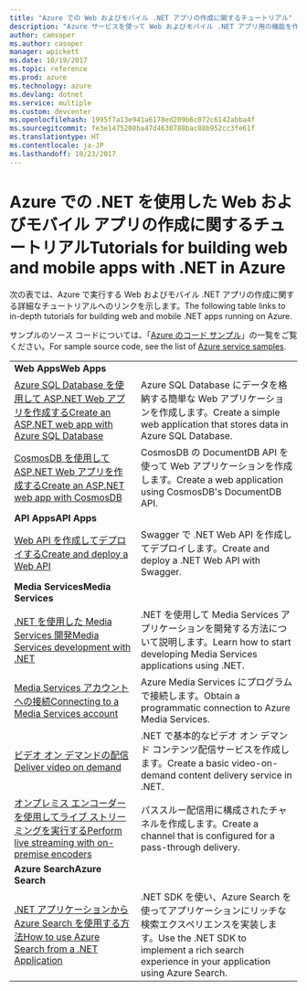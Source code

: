 ```yaml
---
title: "Azure での Web およびモバイル .NET アプリの作成に関するチュートリアル"
description: "Azure サービスを使って Web およびモバイル .NET アプリ用の機能を作成して追加する方法についてのチュートリアルです。"
author: camsoper
ms.author: casoper
manager: wpickett
ms.date: 10/19/2017
ms.topic: reference
ms.prod: azure
ms.technology: azure
ms.devlang: dotnet
ms.service: multiple
ms.custom: devcenter
ms.openlocfilehash: 1995f7a13e941a6178ed209b6c072c6142abba4f
ms.sourcegitcommit: fe3e1475208ba47d4630788bac88b952cc3fe61f
ms.translationtype: HT
ms.contentlocale: ja-JP
ms.lasthandoff: 10/23/2017
---
```

# <a name="tutorials-for-building-web-and-mobile-apps-with-net-in-azure"></a><span data-ttu-id="ccd36-103">Azure での .NET を使用した Web およびモバイル アプリの作成に関するチュートリアル</span><span class="sxs-lookup"><span data-stu-id="ccd36-103">Tutorials for building web and mobile apps with .NET in Azure</span></span>

<span data-ttu-id="ccd36-104">次の表では、Azure で実行する Web およびモバイル .NET アプリの作成に関する詳細なチュートリアルへのリンクを示します。</span><span class="sxs-lookup"><span data-stu-id="ccd36-104">The following table links to in-depth tutorials for building web and mobile .NET apps running on Azure.</span></span>

<span data-ttu-id="ccd36-105">サンプルのソース コードについては、「[Azure のコード サンプル](https://azure.microsoft.com/resources/samples/?platform=dotnet)」の一覧をご覧ください。</span><span class="sxs-lookup"><span data-stu-id="ccd36-105">For sample source code, see the list of [Azure service samples](https://azure.microsoft.com/resources/samples/?platform=dotnet).</span></span>

| | |
|---|---|
| <span data-ttu-id="ccd36-106">**Web Apps**</span><span class="sxs-lookup"><span data-stu-id="ccd36-106">**Web Apps**</span></span>||
| <span data-ttu-id="ccd36-107">[Azure SQL Database を使用して ASP.NET Web アプリを作成する][1]</span><span class="sxs-lookup"><span data-stu-id="ccd36-107">[Create an ASP.NET web app with Azure SQL Database][1]</span></span> | <span data-ttu-id="ccd36-108">Azure SQL Database にデータを格納する簡単な Web アプリケーションを作成します。</span><span class="sxs-lookup"><span data-stu-id="ccd36-108">Create a simple web application that stores data in Azure SQL Database.</span></span> | 
| <span data-ttu-id="ccd36-109">[CosmosDB を使用して ASP.NET Web アプリを作成する][2]</span><span class="sxs-lookup"><span data-stu-id="ccd36-109">[Create an ASP.NET web app with CosmosDB][2]</span></span> | <span data-ttu-id="ccd36-110">CosmosDB の DocumentDB API を使って Web アプリケーションを作成します。</span><span class="sxs-lookup"><span data-stu-id="ccd36-110">Create a web application using CosmosDB's DocumentDB API.</span></span> | 
| <span data-ttu-id="ccd36-111">**API Apps**</span><span class="sxs-lookup"><span data-stu-id="ccd36-111">**API Apps**</span></span>||
| <span data-ttu-id="ccd36-112">[Web API を作成してデプロイする][3]</span><span class="sxs-lookup"><span data-stu-id="ccd36-112">[Create and deploy a Web API][3]</span></span> | <span data-ttu-id="ccd36-113">Swagger で .NET Web API を作成してデプロイします。</span><span class="sxs-lookup"><span data-stu-id="ccd36-113">Create and deploy a .NET Web API with Swagger.</span></span> | 
| <span data-ttu-id="ccd36-114">**Media Services**</span><span class="sxs-lookup"><span data-stu-id="ccd36-114">**Media Services**</span></span> | |
| <span data-ttu-id="ccd36-115">[.NET を使用した Media Services 開発][6]</span><span class="sxs-lookup"><span data-stu-id="ccd36-115">[Media Services development with .NET][6]</span></span> | <span data-ttu-id="ccd36-116">.NET を使用して Media Services アプリケーションを開発する方法について説明します。</span><span class="sxs-lookup"><span data-stu-id="ccd36-116">Learn how to start developing Media Services applications using .NET.</span></span> |
| <span data-ttu-id="ccd36-117">[Media Services アカウントへの接続][7]</span><span class="sxs-lookup"><span data-stu-id="ccd36-117">[Connecting to a Media Services account][7]</span></span> | <span data-ttu-id="ccd36-118">Azure Media Services にプログラムで接続します。</span><span class="sxs-lookup"><span data-stu-id="ccd36-118">Obtain a programmatic connection to  Azure Media Services.</span></span> |
| <span data-ttu-id="ccd36-119">[ビデオ オン デマンドの配信][4]</span><span class="sxs-lookup"><span data-stu-id="ccd36-119">[Deliver video on demand][4]</span></span> | <span data-ttu-id="ccd36-120">.NET で基本的なビデオ オン デマンド コンテンツ配信サービスを作成します。</span><span class="sxs-lookup"><span data-stu-id="ccd36-120">Create a basic video-on-demand content delivery service in .NET.</span></span> | 
| <span data-ttu-id="ccd36-121">[オンプレミス エンコーダーを使用してライブ ストリーミングを実行する][8]</span><span class="sxs-lookup"><span data-stu-id="ccd36-121">[Perform live streaming with on-premise encoders ][8]</span></span> | <span data-ttu-id="ccd36-122">パススルー配信用に構成されたチャネルを作成します。</span><span class="sxs-lookup"><span data-stu-id="ccd36-122">Create a channel that is configured for a pass-through delivery.</span></span> |
| <span data-ttu-id="ccd36-123">**Azure Search**</span><span class="sxs-lookup"><span data-stu-id="ccd36-123">**Azure Search**</span></span>||
| <span data-ttu-id="ccd36-124">[.NET アプリケーションから Azure Search を使用する方法][5]</span><span class="sxs-lookup"><span data-stu-id="ccd36-124">[How to use Azure Search from a .NET Application][5]</span></span> | <span data-ttu-id="ccd36-125">.NET SDK を使い、Azure Search を使ってアプリケーションにリッチな検索エクスペリエンスを実装します。</span><span class="sxs-lookup"><span data-stu-id="ccd36-125">Use the .NET SDK to implement a rich search experience in your application using Azure Search.</span></span> | 



[1]: /azure/app-service-web/app-service-web-tutorial-dotnet-sqldatabase
[2]: /azure/documentdb/documentdb-dotnet-application
[3]: /azure/app-service-api/app-service-api-dotnet-get-started
[4]: /azure/media-services/media-services-dotnet-get-started
[5]: /azure/search/search-howto-dotnet-sdk
[6]: /azure/media-services/media-services-dotnet-how-to-use
[7]: /azure/media-services/media-services-dotnet-connect-programmatically
[8]: /azure/media-services/media-services-dotnet-live-encode-with-onpremises-encoders